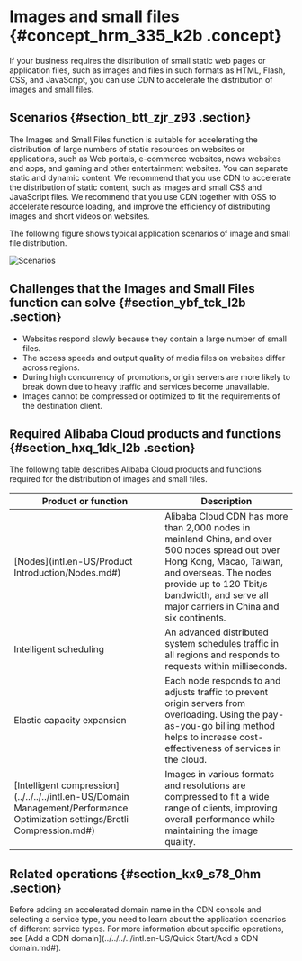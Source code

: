 # Images and small files {#concept_hrm_335_k2b .concept}

If your business requires the distribution of small static web pages or application files, such as images and files in such formats as HTML, Flash, CSS, and JavaScript, you can use CDN to accelerate the distribution of images and small files.

## Scenarios {#section_btt_zjr_z93 .section}

The Images and Small Files function is suitable for accelerating the distribution of large numbers of static resources on websites or applications, such as Web portals, e-commerce websites, news websites and apps, and gaming and other entertainment websites. You can separate static and dynamic content. We recommend that you use CDN to accelerate the distribution of static content, such as images and small CSS and JavaScript files. We recommend that you use CDN together with OSS to accelerate resource loading, and improve the efficiency of distributing images and short videos on websites.

The following figure shows typical application scenarios of image and small file distribution.

![Scenarios](http://static-aliyun-doc.oss-cn-hangzhou.aliyuncs.com/assets/img/5101/15656237426000_en-US.jpg)

## Challenges that the Images and Small Files function can solve {#section_ybf_tck_l2b .section}

-   Websites respond slowly because they contain a large number of small files.
-   The access speeds and output quality of media files on websites differ across regions.
-   During high concurrency of promotions, origin servers are more likely to break down due to heavy traffic and services become unavailable.
-   Images cannot be compressed or optimized to fit the requirements of the destination client.

## Required Alibaba Cloud products and functions {#section_hxq_1dk_l2b .section}

The following table describes Alibaba Cloud products and functions required for the distribution of images and small files.

|Product or function|Description|
|-------------------|-----------|
|[Nodes](intl.en-US/Product Introduction/Nodes.md#)|Alibaba Cloud CDN has more than 2,000 nodes in mainland China, and over 500 nodes spread out over Hong Kong, Macao, Taiwan, and overseas. The nodes provide up to 120 Tbit/s bandwidth, and serve all major carriers in China and six continents.|
|Intelligent scheduling|An advanced distributed system schedules traffic in all regions and responds to requests within milliseconds.|
|Elastic capacity expansion|Each node responds to and adjusts traffic to prevent origin servers from overloading. Using the pay-as-you-go billing method helps to increase cost-effectiveness of services in the cloud.|
|[Intelligent compression](../../../../intl.en-US/Domain Management/Performance Optimization settings/Brotli Compression.md#)|Images in various formats and resolutions are compressed to fit a wide range of clients, improving overall performance while maintaining the image quality.|

## Related operations {#section_kx9_s78_0hm .section}

Before adding an accelerated domain name in the CDN console and selecting a service type, you need to learn about the application scenarios of different service types. For more information about specific operations, see [Add a CDN domain](../../../../intl.en-US/Quick Start/Add a CDN domain.md#).

